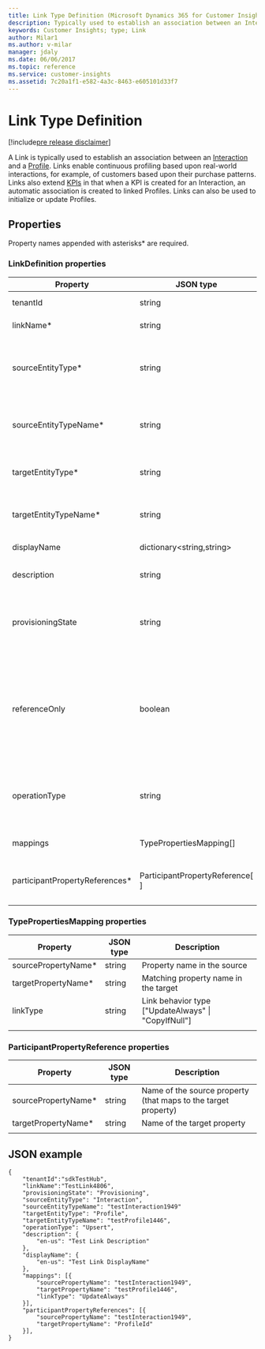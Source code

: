 ```yaml
---
title: Link Type Definition (Microsoft Dynamics 365 for Customer Insights) | MicrosoftDocs
description: Typically used to establish an association between an Interaction and a Profile.
keywords: Customer Insights; type; Link
author: Milar1
ms.author: v-milar
manager: jdaly
ms.date: 06/06/2017
ms.topic: reference
ms.service: customer-insights 
ms.assetid: 7c20a1f1-e582-4a3c-8463-e605101d33f7
---
```


Link Type Definition
======================

[!include[pre release disclaimer](../../../includes/cc-beta-prerelease-disclaimer.md)]

A Link is typically used to establish an association between an [Interaction](./interaction.md) and a [Profile](./profile.md). Links enable 
continuous profiling based upon real-world interactions, for example, of customers based upon their purchase patterns. Links also extend 
[KPIs](./kpi.md) in that when a KPI is created for an Interaction, an automatic association is created to linked Profiles. Links can also be 
used to initialize or update Profiles.


## Properties
Property names appended with asterisks* are required.

### LinkDefinition properties

|**Property**|**JSON type**|**Description**|
| --------------- | ---------- | ------------- |
|tenantId|string|Name of the owning hub (readonly)|
|linkName*|string|Name of the Link (readonly)|
|sourceEntityType*|string|Entity type representing the source of the link, currently only "Interaction" is supported.|
|sourceEntityTypeName*|string|Name of the associated entity type, representing the source of the link.|
|targetEntityType*|string|Entity type representing the target of the link: [Interaction \| Profile]|
|targetEntityTypeName*|string|Name of the associated entity type, representing the target of the link|
|displayName|dictionary<string,string>|Localized display names for the link|
|description|string|Localized description of the link|
|provisioningState|string|["Provisioning" \| "Succeeded" \| "Expiring" \| "Deleting" \| "HumanIntervention" \| "Failed" ]|
|referenceOnly|boolean|True if is reference-only link. This flag is ignored if the Mappings are defined. If the mappings are not defined and it is set to true, links processing will not create or update [profiles](./profile.md).|
|operationType|string|Determines whether the link is supposed to create or delete instances if NOT reference-only: ["Upsert" \| "Delete"] |
|mappings|TypePropertiesMapping[]|Concrete links mapping metadata (see below)|
|participantPropertyReferences*|ParticipantPropertyReference[ ]|Concrete links participating property metadata (see below)|
| | | |

### TypePropertiesMapping properties
|**Property**|**JSON type**|**Description**|
| --------------- | ---------- | ------------- |
|sourcePropertyName*|string|Property name in the source|
|targetPropertyName*|string|Matching property name in the target|
|linkType|string|Link behavior type ["UpdateAlways" \| "CopyIfNull"]|
| | | |

### ParticipantPropertyReference properties
|**Property**|**JSON type**|**Description**|
| --------------- | ---------- | ------------- |
|sourcePropertyName*|string|Name of the source property (that maps to the target property)|
|targetPropertyName*|string|Name of the target property|
| | | |


## JSON example
```{json}
{ 
    "tenantId":"sdkTestHub",
    "linkName":"TestLink4806", 
    "provisioningState": "Provisioning",
    "sourceEntityType": "Interaction",
    "sourceEntityTypeName": "testInteraction1949"
    "targetEntityType": "Profile",  
    "targetEntityTypeName": "testProfile1446",
    "operationType": "Upsert",
    "description": {
        "en-us": "Test Link Description"
    },
    "displayName": {
        "en-us": "Test Link DisplayName"
    },
    "mappings": [{
        "sourcePropertyName": "testInteraction1949",
        "targetPropertyName": "testProfile1446",
        "linkType": "UpdateAlways"
    }],
    "participantPropertyReferences": [{
        "sourcePropertyName": "testInteraction1949",
        "targetPropertyName": "ProfileId"
    }],
}

```
